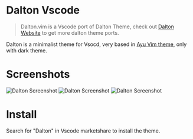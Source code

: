 # Dalton Vscode

> Dalton.vim is a Vscode port of Dalton Theme, check out [Dalton Website](https://lissaferreira.github.io/dalton-website/) to get more dalton theme ports.

Dalton is a minimalist theme for Vsocd, very based in [Ayu Vim theme](https://github.com/ayu-theme/ayu-vim), only with dark theme.

# Screenshots

![Dalton Screenshot](https://raw.githubusercontent.com/lissaferreira/dalton-vscode/main/assets/01.png)
![Dalton Screenshot](https://raw.githubusercontent.com/lissaferreira/dalton-vscode/main/assets/02.png)
![Dalton Screenshot](https://raw.githubusercontent.com/lissaferreira/dalton-vscode/main/assets/03.png)

# Install

Search for "Dalton" in Vscode marketshare to install the theme.
